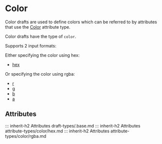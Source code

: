 # Color

Color drafts are used to define colors which can be referred to by attributes that use
the [Color](../attribute-types/color/index.md) attribute type.

Color drafts have the type of `color`.

Supports 2 input formats:

Either specifying the color using hex:

- [hex](#hex)

Or specifying the color using rgba:

- [r](#r)
- [g](#g)
- [b](#b)
- [a](#a)

## Attributes
::: inherit-h2 Attributes draft-types/.base.md
::: inherit-h2 Attributes attribute-types/color/hex.md
::: inherit-h2 Attributes attribute-types/color/rgba.md
